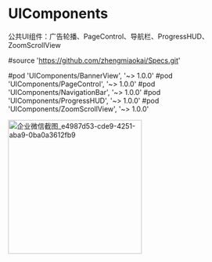 # UIComponents

公共UI组件：广告轮播、PageControl、导航栏、ProgressHUD、ZoomScrollView

#source 'https://github.com/zhengmiaokai/Specs.git'

#pod 'UIComponents/BannerView', '~> 1.0.0'
#pod 'UIComponents/PageControl', '~> 1.0.0'
#pod 'UIComponents/NavigationBar', '~> 1.0.0'
#pod 'UIComponents/ProgressHUD', '~> 1.0.0'
#pod 'UIComponents/ZoomScrollView', '~> 1.0.0'

<img width="273" alt="企业微信截图_e4987d53-cde9-4251-aba9-0ba0a3612fb9" src="https://user-images.githubusercontent.com/13111933/114657118-f2ec8300-9d21-11eb-9e57-2f6ea5098c38.png">

